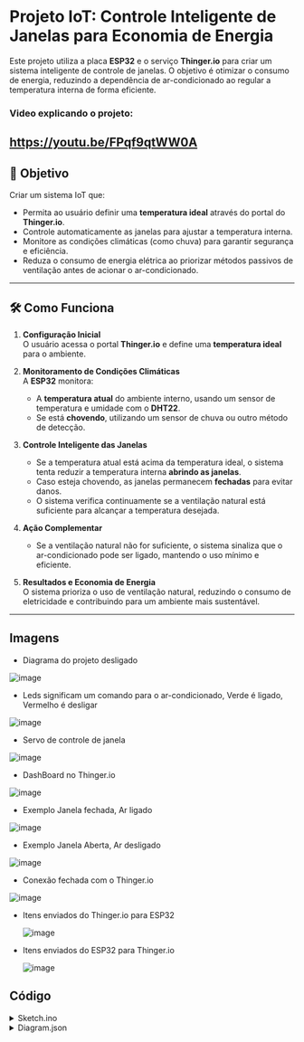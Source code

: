 
# Projeto IoT: Controle Inteligente de Janelas para Economia de Energia

Este projeto utiliza a placa **ESP32** e o serviço **Thinger.io** para criar um sistema inteligente de controle de janelas. O objetivo é otimizar o consumo de energia, reduzindo a dependência de ar-condicionado ao regular a temperatura interna de forma eficiente.


### Video explicando o projeto:
https://youtu.be/FPqf9qtWW0A
---

## 🎯 **Objetivo**
Criar um sistema IoT que:
- Permita ao usuário definir uma **temperatura ideal** através do portal do **Thinger.io**.
- Controle automaticamente as janelas para ajustar a temperatura interna.
- Monitore as condições climáticas (como chuva) para garantir segurança e eficiência.
- Reduza o consumo de energia elétrica ao priorizar métodos passivos de ventilação antes de acionar o ar-condicionado.

---

## 🛠️ **Como Funciona**

1. **Configuração Inicial**  
   O usuário acessa o portal **Thinger.io** e define uma **temperatura ideal** para o ambiente.

2. **Monitoramento de Condições Climáticas**  
   A **ESP32** monitora:  
   - A **temperatura atual** do ambiente interno, usando um sensor de temperatura e umidade com o **DHT22**.  
   - Se está **chovendo**, utilizando um sensor de chuva ou outro método de detecção.

3. **Controle Inteligente das Janelas**  
   - Se a temperatura atual está acima da temperatura ideal, o sistema tenta reduzir a temperatura interna **abrindo as janelas**.  
   - Caso esteja chovendo, as janelas permanecem **fechadas** para evitar danos.  
   - O sistema verifica continuamente se a ventilação natural está suficiente para alcançar a temperatura desejada.

4. **Ação Complementar**  
   - Se a ventilação natural não for suficiente, o sistema sinaliza que o ar-condicionado pode ser ligado, mantendo o uso mínimo e eficiente.

5. **Resultados e Economia de Energia**  
   O sistema prioriza o uso de ventilação natural, reduzindo o consumo de eletricidade e contribuindo para um ambiente mais sustentável.

---


## Imagens

- Diagrama do projeto desligado
  
![image](https://github.com/user-attachments/assets/ebc90814-e3fe-4d4c-9a15-31acd30eaf02)

- Leds significam um comando para o ar-condicionado, Verde é ligado, Vermelho é desligar

![image](https://github.com/user-attachments/assets/3dbab6d0-34de-47b1-98ff-cf54829ad552)

- Servo de controle de janela

 ![image](https://github.com/user-attachments/assets/83037e49-255b-4a38-8719-1e97f82f0868)

- DashBoard no Thinger.io
  
![image](https://github.com/user-attachments/assets/37e8a567-3a9f-40b0-ad74-5c6f9a7c48d7)



- Exemplo Janela fechada, Ar ligado

![image](https://github.com/user-attachments/assets/f33b039a-5d3b-4e1d-8211-e52f9fc33052)

- Exemplo Janela Aberta, Ar desligado

![image](https://github.com/user-attachments/assets/3a3215e3-6d5e-470d-80e0-fbfaca97cf3f)


- Conexão fechada com o Thinger.io

![image](https://github.com/user-attachments/assets/bd917b49-cedf-4d6c-b3de-50d7f1ce7e9a)


- Itens enviados do Thinger.io para ESP32

  ![image](https://github.com/user-attachments/assets/7ade6986-a6db-4085-9ae9-325721fbb0d5)

- Itens enviados do ESP32 para Thinger.io

  ![image](https://github.com/user-attachments/assets/fa9c4389-2140-4430-a815-e3a62f981f0b)




## Código
<details><summary>Sketch.ino</summary>
   
      #include <ESP32Servo.h>
      #include <ThingerESP32.h>
      #include "DHTesp.h"
      #define USERNAME "Dubas"
      #define DEVICE_ID "GlobalSolutionHall9000"
      #define DEVICE_CREDENTIAL "Hall9000"
      
      #define SSID "Wokwi-GUEST"
      #define SSID_PASSWORD ""
      
      bool energiaOn = false;
      int sliderValue = 0;
      const int servoPin = 18;
      
      const int DHT_PIN = 15;
      
      float temp = 0;
      int hum = 0;
      
      const int Led_verde = 14;
      const int Led_vermelho = 27;
      
      Servo servo;
      
      DHTesp dhtSensor;
      ThingerESP32 thing(USERNAME, DEVICE_ID, DEVICE_CREDENTIAL);
      
      
      unsigned long energiaStartTime = 0;
      bool initialDelayActive = false;
      
      void setup() {
        pinMode(Led_verde, OUTPUT);
        pinMode(Led_vermelho, OUTPUT);
        thing.add_wifi(SSID, SSID_PASSWORD);
        Serial.begin(115200);
   
     thing["temp"] >> outputValue(temp);
     thing["hum"] >> outputValue(hum);
   
     dhtSensor.setup(DHT_PIN, DHTesp::DHT22);
   
     thing["Energia"] << [](pson& in) {
       if (in.is_empty()) {
         in = energiaOn; 
       } else {
         energiaOn = in;
         if (energiaOn) {
           energiaStartTime = millis();
           initialDelayActive = true;
           servo.write(180);
           Serial.println("Energia ON: Servo aberto por 30 segundos.");
           digitalWrite(Led_verde, LOW);
           digitalWrite(Led_vermelho, HIGH);
         }
       }
     };
   
     thing["Slider"] << inputValue(sliderValue, {
       Serial.print("Valor do slider recebido: ");
       Serial.println(sliderValue);
     });
   
     servo.attach(servoPin, 500, 2400);
     servo.write(0);
     Serial.println("Servo inicializado em posição fechada.");
      }
   
      void loop() {
   
     TempAndHumidity data = dhtSensor.getTempAndHumidity();
     hum = data.humidity;
     temp = data.temperature;
   
     Serial.print("Umidade: ");
     Serial.println(hum);
     Serial.print("Temperatura: ");
     Serial.println(temp);

    if (energiaOn) {
    if (initialDelayActive) {
      if (millis() - energiaStartTime >= 30000) {
        initialDelayActive = false;
        Serial.println("30 segundos passaram. Verificando condições...");
      } else {
        return;
      }
    }

    if (temp >= sliderValue - 2 && temp <= sliderValue + 2 && hum < 50) {
      servo.write(180);
      Serial.println("Condições atendidas: Servo permanece aberto (180°).");
      digitalWrite(Led_verde, LOW);
      digitalWrite(Led_vermelho, HIGH);
    } else {
      servo.write(0);
      Serial.println("Condições não atendidas: Servo movido para posição fechada (0°).");
      digitalWrite(Led_vermelho, LOW);
      digitalWrite(Led_verde, HIGH);
    }
     } else {
       servo.write(0);
       Serial.println("Energia OFF: Servo movido para posição fechada (0°).");
       digitalWrite(Led_vermelho, LOW);
       digitalWrite(Led_verde, HIGH);
     }
   
     thing.handle();
     delay(5000);
   
    }

</details>

<details><summary>Diagram.json</summary>
   
      {
        "version": 1,
        "author": "joão Dubas",
        "editor": "wokwi",
        "parts": [
          { "type": "wokwi-breadboard-mini", "id": "bb1", "top": 142.6, "left": 122.4, "attrs": {} },
          {
            "type": "board-esp32-devkit-c-v4",
            "id": "esp",
            "top": -96,
            "left": -177.56,
            "rotate": 90,
            "attrs": {}
          },
          { "type": "wokwi-servo", "id": "servo1", "top": -69.2, "left": 163.2, "attrs": {} },
          {
            "type": "wokwi-dht22",
            "id": "dht1",
            "top": 38.7,
            "left": 177,
            "attrs": { "temperature": "26.2", "humidity": "42.5" }
          },
          {
            "type": "wokwi-resistor",
            "id": "r1",
            "top": 206.4,
            "left": 172.25,
            "rotate": 90,
            "attrs": { "value": "1000" }
          },
          {
            "type": "wokwi-led",
            "id": "led1",
            "top": -186,
            "left": -188.2,
            "attrs": { "color": "limegreen" }
          },
          {
            "type": "wokwi-led",
            "id": "led2",
            "top": -186,
            "left": -130.6,
            "attrs": { "color": "red" }
          }
        ],
        "connections": [
          [ "esp:TX", "$serialMonitor:RX", "", [] ],
          [ "esp:RX", "$serialMonitor:TX", "", [] ],
          [ "servo1:V+", "esp:5V", "green", [ "h-38.4", "v-67.1", "h-345.6" ] ],
          [ "servo1:GND", "esp:GND.2", "black", [ "h-115.2", "v67.2" ] ],
          [ "servo1:PWM", "esp:18", "green", [ "h-76.8", "v86.6", "h-211.2" ] ],
          [ "esp:CLK", "bb1:8b.j", "green", [ "v286.34", "h46.86" ] ],
          [ "esp:GND.2", "bb1:10t.d", "black", [ "v238.34", "h267.66" ] ],
          [ "esp:CLK", "bb1:7t.e", "green", [ "v0" ] ],
          [ "esp:15", "bb1:8t.c", "green", [ "v0" ] ],
          [ "dht1:VCC", "bb1:7t.a", "", [ "$bb" ] ],
          [ "dht1:SDA", "bb1:8t.a", "", [ "$bb" ] ],
          [ "dht1:NC", "bb1:9t.a", "", [ "$bb" ] ],
          [ "dht1:GND", "bb1:10t.a", "", [ "$bb" ] ],
          [ "r1:1", "bb1:8t.d", "", [ "$bb" ] ],
          [ "r1:2", "bb1:8b.h", "", [ "$bb" ] ],
          [ "led1:C", "esp:GND.1", "green", [ "v0" ] ],
          [ "led1:A", "esp:14", "green", [ "v48", "h9.6" ] ],
          [ "led2:C", "esp:GND.1", "green", [ "v57.6", "h-57.2" ] ],
          [ "led2:A", "esp:27", "green", [ "v76.8", "h-38.4" ] ]
        ],
        "dependencies": {}
      }
</details>
